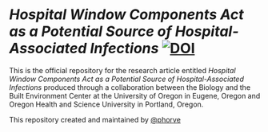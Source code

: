 # *Hospital Window Components Act as a Potential Source of Hospital-Associated Infections* [![DOI](https://zenodo.org/badge/DOI/10.5281/zenodo.3697370.svg)](https://doi.org/10.5281/zenodo.3697370)

This is the official repository for the research article entitled *Hospital Window Components Act as a Potential Source of Hospital-Associated Infections* produced through a collaboration between the Biology and the Built Environment Center at the University of Oregon in Eugene, Oregon and Oregon Health and Science University in Portland, Oregon. 

This repository created and maintained by [@phorve](https://github.com/phorve)
